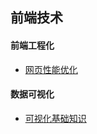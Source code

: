 ## 前端技术
#### 前端工程化

* [网页性能优化](https://github.com/suxin1/blog/blob/master/front_end/2017-9-10/网站性能优化.md)

#### 数据可视化

* [可视化基础知识](https://github.com/suxin1/blog/blob/master/front_end/2017-6-8/%E6%95%B0%E6%8D%AE%E5%8F%AF%E8%A7%86%E5%8C%96(Data%20visualization).md)

